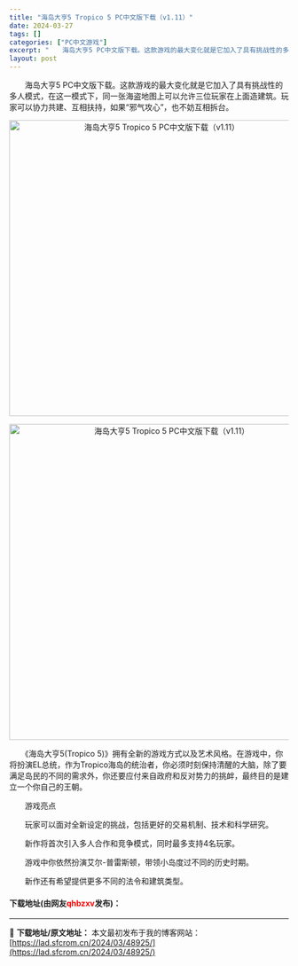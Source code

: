 ```yaml
---
title: "海岛大亨5 Tropico 5 PC中文版下载（v1.11）"
date: 2024-03-27
tags: []
categories: ["PC中文游戏"]
excerpt: "　　海岛大亨5 PC中文版下载。这款游戏的最大变化就是它加入了具有挑战性的多人模式，在这一模式下，同一张海盗地图上可以允许三位玩家在上面造建筑。玩家可以协力共建、互相扶持，如果&ldquo;邪气攻心&rdquo;，也不妨互相拆台。 　　《海岛大亨5(Tropico 5)》拥有全新的游戏方式以及艺术风&hellip;"
layout: post
---
```


 <p>　　海岛大亨5 PC中文版下载。这款游戏的最大变化就是它加入了具有挑战性的多人模式，在这一模式下，同一张海盗地图上可以允许三位玩家在上面造建筑。玩家可以协力共建、互相扶持，如果&ldquo;邪气攻心&rdquo;，也不妨互相拆台。</p> <p align="center"><img align="" border="0" src="https://lad.sfcrom.cn/wp-content/uploads/2024/03/20240327_66037cc22bd17.webp" width="534" alt="海岛大亨5 Tropico 5 PC中文版下载（v1.11）" /></p> <p align="center"><img align="" border="0" src="https://lad.sfcrom.cn/wp-content/uploads/2024/03/20240327_66037cc2ae9e4.webp" width="570" alt="海岛大亨5 Tropico 5 PC中文版下载（v1.11）" /></p> <p>　　《海岛大亨5(Tropico 5)》拥有全新的游戏方式以及艺术风格。在游戏中，你将扮演EL总统，作为Tropico海岛的统治者，你必须时刻保持清醒的大脑，除了要满足岛民的不同的需求外，你还要应付来自政府和反对势力的挑衅，最终目的是建立一个你自己的王朝。</p> <p>　　游戏亮点</p> <p>　　玩家可以面对全新设定的挑战，包括更好的交易机制、技术和科学研究。</p> <p>　　新作将首次引入多人合作和竞争模式，同时最多支持4名玩家。</p> <p>　　游戏中你依然扮演艾尔-普雷斯顿，带领小岛度过不同的历史时期。</p> <p>　　新作还有希望提供更多不同的法令和建筑类型。</p> <p><h4>下载地址(由网友<font color="red">qhbzxv</font>发布)：</h4></p> 

---
📖 **下载地址/原文地址：** 本文最初发布于我的博客网站：[https://lad.sfcrom.cn/2024/03/48925/](https://lad.sfcrom.cn/2024/03/48925/)
